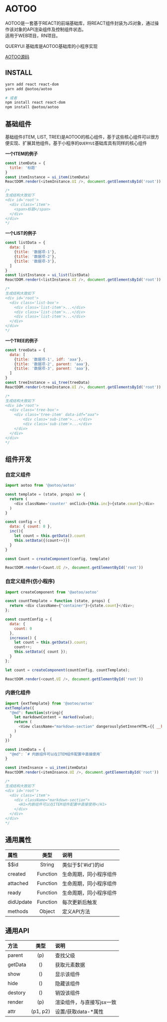 # AOTOO

AOTOO是一套基于REACT的前端基础库，将REACT组件封装为JS对象，通过操作该对象的API渲染组件及控制组件状态。  
适用于WEB项目，RN项目。  

QUERYUI 基础库是AOTOO基础库的小程序实现  

[AOTOO源码](https://www.github.com/webkixi/aotoo)

INSTALL
------------------

```bash
yarn add react react-dom
yarn add @aotoo/aotoo

# 或者
npm install react react-dom
npm install @aotoo/aotoo
```

## 基础组件  

基础组件(ITEM, LIST, TREE)是AOTOO的核心组件，基于这些核心组件可以很方便实现、扩展其他组件。基于小程序的`QUERYUI`基础库具有同样的核心组件

**一个ITEM的例子**  

```js
const itemData = {
  title: '标题'
}
const itemInstance = ui_item(itemData)
ReactDOM.render(<itemInstance.UI />, document.getElementsById('root'))

/*
生成结构大致如下
<div id='root'>
  <div class='item'>
    <span>标题</span>
  </div>
</div>
*/
```

**一个LIST的例子**  

```js
const listData = {
  data: [
    {title: '数据项-1'},
    {title: '数据项-2'},
    {title: '数据项-3'},
  ]
}
const listInstance = ui_list(listData)
ReactDOM.render(<listInstance.UI />, document.getElementsById('root'))

/*
生成结构大致如下
<div id='root'>
  <div class='list-box'>
    <div class='list-item'>...</div>
    <div class='list-item'>...</div>
    <div class='list-item'>...</div>
  </div>
</div>
*/
```

**一个TREE的例子**  

```js
const treeData = {
  data: [
    {title: '数据项-1', idf: 'aaa'},
    {title: '数据项-2', parent: 'aaa'},
    {title: '数据项-3', parent: 'aaa'},
  ]
}
const treeInstance = ui_tree(treeData)
ReactDOM.render(<treeInstance.UI />, document.getElementsById('root'))

/*
生成结构大致如下
<div id='root'>
  <div class='tree-box'>
    <div class='tree-item' data-idf="aaa">
        <div class='sub-item'>...</div>
        <div class='sub-item'>...</div>
    </div>
  </div>
</div>
*/
```

## 组件开发  

### 自定义组件

```js
import aotoo from '@aotoo/aotoo'

const template = (state, props) => {
  return (
    <div className='counter' onClick={this.inc}>{state.count}</div>
  )
}

const config = {
  data: { count: 0 },
  inc(){
    let count = this.getData().count
    this.setData({(count++)})
  }
}

const Count = createComponent(config, template)

ReactDOM.render(<Count.UI />, document.getElementById('root'))
```

### 自定义组件(仿小程序)

```js
import createComponent from '@aotoo/aotoo'

const countTemplate = function (state, props) {
  return <div className={"container"}>{state.count}</div>;
};

const countConfig = {
  data: {
    count: 0
  },
  increase() {
    let count = this.getData().count;
    count++;
    this.setData({ count });
  }
};

let count = createComponent(countConfig, countTemplate);

ReactDOM.render(<count.UI />, document.getElementById('root'))
```

### 内嵌化组件

```js
import {extTemplate} from '@aotoo/aotoo'
extTemplate({
  "@md": function(string){
    let markdownContent = marked(value);
    return (
      <View className="markdown-section" dangerouslySetInnerHTML={{ __html: markdownContent }}></View>
    )
  }
})

const itemData = {
  "@md": `# 内嵌组件可以在ITEM组件配置中直接使用`
}

const itemInsance = ui_item(itemData)
ReactDOM.render(<itemInsance.UI />, document.getElementsById('root'))

/*
生成结构大致如下
<div id='root'>
  <div class='item'>
    <div className="markdown-section">
      <H1>内嵌组件可以在ITEM组件配置中直接使用</H1>
    </div>
  </div>
</div>
*/
```

通用属性
------------------

| 属性      |    类型 | 说明  |
| :-------- | :--------: | :-- |
| $$id  | String |  类似于$('#id')的id  |
| created      |   Function | 生命周期，同小程序组件 |
| attached      |   Function | 生命周期，同小程序组件 |
| ready      |   Function | 生命周期，同小程序组件 |
| didUpdate      |   Function | 每次更新后触发 |
| methods      |   Object | 定义API方法 |

通用API
------------------

| 方法      |    类型 | 说明  |
| :-------- | :--------: | :-- |
| parent      |   (p) | 查找父级 |
| getData      |   () | 获取元素数据 |
| show      |   () | 显示该组件 |
| hide      |   () | 隐藏该组件 |
| destory      |   () | 销毁该组件 |
| render      |   (p) | 渲染组件，与直接写jsx一致 |
| attr |  (p1, p2) |  设置/获取data-*属性 |
